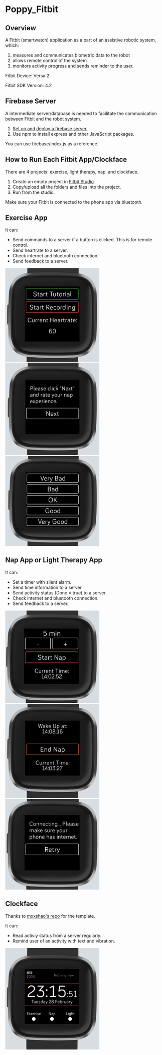# Poppy_Fitbit

## Overview
A Fitbit (smartwatch) application as a part of an assistive robotic system, which:
1. measures and communicates biometric data to the robot
2. allows remote control of the system
3. monitors activity progress and sends reminder to the user.

Fitbit Device: Versa 2

Fitbit SDK Version: 4.2

## Firebase Server
A intermediate server/database is needed to facilitate the communication between Fitbit and the robot system.  
1. [Set up and deploy a firebase server.](https://firebase.google.com/docs/hosting/quickstart)
2. Use npm to install express and other JavaScript packages.

You can use firebase/index.js as a reference.

## How to Run Each Fitbit App/Clockface
There are 4 projects: exercise, light therapy, nap, and clockface.
1. Create an empty project in [Fitbit Studio](https://studio.fitbit.com).
2. Copy/upload all the folders and files into the project. 
3. Run from the studio.

Make sure your Fitbit is connected to the phone app via bluetooth.

## Exercise App
It can:
- Send commands to a server if a button is clicked. This is for remote control.
- Send heartrate to a server.
- Check internet and bluetooth connection. 
- Send feedback to a server.
<img src="pictures/exercise1.PNG" width="300" />
<img src="pictures/rate1.PNG" width="300" />
<img src="pictures/rate2.PNG" width="300" />


## Nap App or Light Therapy App
It can:
- Set a timer with silent alarm.
- Send time information to a server.
- Send activity status (Done = true) to a server.
- Check internet and bluetooth connection. 
- Send feedback to a server.

<img src="pictures/nap1.PNG" width="300" />
<img src="pictures/nap2.PNG" width="300" />
<img src="pictures/internet1.PNG" width="300" />

## Clockface
Thanks to [mxxshao's repo](https://github.com/mxsshao/versa-clockface) for the template.

It can:
- Read activiy status from a server regularly.
- Remind user of an activity with text and vibration.

<img src="pictures/clockface1.PNG" width="300" />
